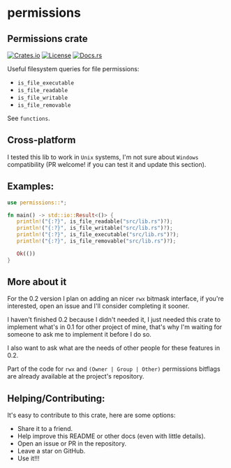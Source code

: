 # permissions

## Permissions crate
[![Crates.io](https://img.shields.io/crates/v/permissions.svg)](https://crates.io/crates/permissions)
[![License](https://img.shields.io/badge/license-MIT-blue.svg)](https://github.com/marcospb19/permissions/blob/main/LICENSE)
[![Docs.rs](https://docs.rs/permissions/badge.svg)](https://docs.rs/permissions)

Useful filesystem queries for file permissions:
- `is_file_executable`
- `is_file_readable`
- `is_file_writable`
- `is_file_removable`

See `functions`.

## Cross-platform
I tested this lib to work in `Unix` systems, I'm not sure about `Windows`
compatibility (PR welcome! if you can test it and update this section).

## Examples:
```rust
use permissions::*;

fn main() -> std::io::Result<()> {
   println!("{:?}", is_file_readable("src/lib.rs")?);
   println!("{:?}", is_file_writable("src/lib.rs")?);
   println!("{:?}", is_file_executable("src/lib.rs")?);
   println!("{:?}", is_file_removable("src/lib.rs")?);

   Ok(())
}
```

## More about it
For the 0.2 version I plan on adding an nicer `rwx` bitmask interface, if
you're interested, open an issue and I'll consider completing it sooner.

I haven't finished 0.2 because I didn't needed it, I just needed this crate
to implement what's in 0.1 for other project of mine, that's why I'm waiting
for someone to ask me to implement it before I do so.

I also want to ask what are the needs of other people for these features in
0.2.

Part of the code for `rwx` and `(Owner | Group | Other)` permissions
bitflags are already available at the project's repository.

## Helping/Contributing:
It's easy to contribute to this crate, here are some options:

- Share it to a friend.
- Help improve this README or other docs (even with little details).
- Open an issue or PR in the repository.
- Leave a star on GitHub.
- Use it!!!
